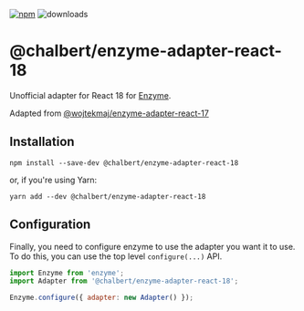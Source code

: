[![npm](https://img.shields.io/npm/v/@chalbert/enzyme-adapter-react-18.svg)](https://www.npmjs.com/package/@chalbert/enzyme-adapter-react-18) ![downloads](https://img.shields.io/npm/dt/@chalbert/enzyme-adapter-react-18.svg)


# @chalbert/enzyme-adapter-react-18

Unofficial adapter for React 18 for [Enzyme](https://enzymejs.github.io/enzyme/).

Adapted from [@wojtekmaj/enzyme-adapter-react-17](https://www.npmjs.com/package/@wojtekmaj/enzyme-adapter-react-17)

## Installation

```
npm install --save-dev @chalbert/enzyme-adapter-react-18
```

or, if you're using Yarn:

```
yarn add --dev @chalbert/enzyme-adapter-react-18
```

## Configuration

Finally, you need to configure enzyme to use the adapter you want it to use. To do this, you can use the top level `configure(...)` API.

```js
import Enzyme from 'enzyme';
import Adapter from '@chalbert/enzyme-adapter-react-18';

Enzyme.configure({ adapter: new Adapter() });
```
